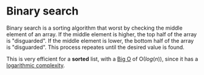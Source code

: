 # Binary search
Binary search is a sorting algorithm that worst by checking the middle element of an array. If the middle element is higher, the top half of the array is "disguarded". If the middle element is lower, the bottom half of the array is "disguarded". This process repeates until the desired value is found.

This is very efficient for a **sorted** list, with a [Big O](../Big-O.md) of O($log(n)$), since it has a [logarithmic complexity](../Complexity/Logarithmic-Complexity.md).